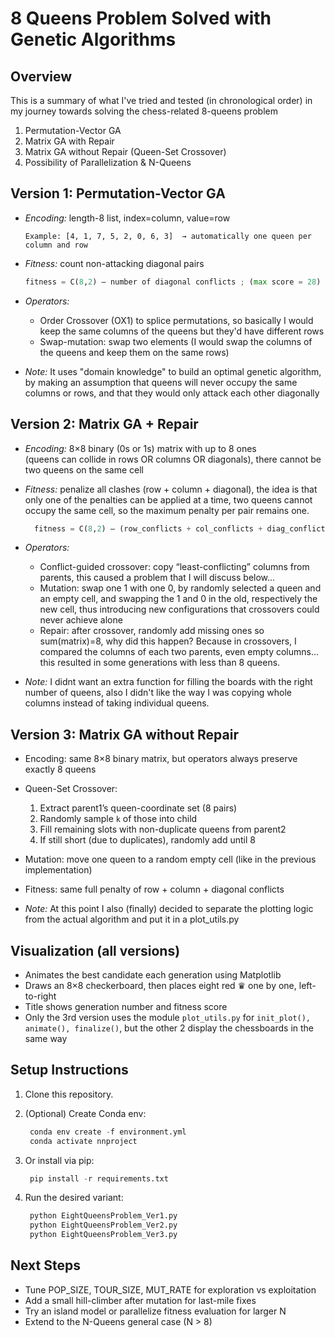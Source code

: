 # 8 Queens Problem Solved with Genetic Algorithms

## Overview
This is a summary of what I've tried and tested (in chronological order) in my journey towards solving the chess-related 8-queens problem

1. Permutation-Vector GA
2. Matrix GA with Repair
3. Matrix GA without Repair (Queen-Set Crossover)
4. Possibility of Parallelization & N-Queens

## Version 1: Permutation-Vector GA
- *Encoding:* length-8 list, index=column, value=row  
  ```
  Example: [4, 1, 7, 5, 2, 0, 6, 3]  → automatically one queen per column and row
  ```

- *Fitness:* count non-attacking diagonal pairs  
  ```python
  fitness = C(8,2) – number of diagonal conflicts ; (max score = 28)
  ```  
  

- *Operators:*
  - Order Crossover (OX1) to splice permutations, so basically I would keep the same columns of the queens but they'd have different rows
  -  Swap-mutation: swap two elements (I would swap the columns of the queens and keep them on the same rows)


- *Note:* It uses "domain knowledge" to build an optimal genetic algorithm, by making an assumption that queens will never occupy the same columns or rows,
and that they would only attack each other diagonally

## Version 2: Matrix GA + Repair
- *Encoding:* 8×8 binary (0s or 1s) matrix with up to 8 ones  
  (queens can collide in rows OR columns OR diagonals), there cannot be two queens on the same cell
  
- *Fitness:* penalize all clashes (row + column + diagonal), the idea is that only one of the penalties can be applied at a time,
  two queens cannot occupy the same cell, so the maximum penalty per pair remains one.   
  ```python
    fitness = C(8,2) – (row_conflicts + col_conflicts + diag_conflicts) ; max ifitness is still 28
  ```
  
- *Operators:*
  - Conflict-guided crossover: copy “least-conflicting” columns from parents, this caused a problem that I will discuss below...
  - Mutation: swap one 1 with one 0, by randomly selected a queen and an empty cell, and swapping the 1 and 0 in the old, respectively the new cell, thus introducing new configurations that crossovers could never achieve alone
  - Repair: after crossover, randomly add missing ones so sum(matrix)=8, why did this happen? 
    Because in crossovers, I compared the columns of each two parents, even empty columns... this resulted in some generations with less than 8 queens.
   

- *Note:* I didnt want an extra function for filling the boards with the right number of queens, also I didn't like the way I was copying whole columns instead of taking individual queens.

## Version 3: Matrix GA without Repair
- Encoding: same 8×8 binary matrix, but operators always preserve exactly 8 queens

- Queen-Set Crossover:
  1. Extract parent1’s queen-coordinate set (8 pairs)
  2. Randomly sample `k` of those into child
  3. Fill remaining slots with non-duplicate queens from parent2
  4. If still short (due to duplicates), randomly add until 8

- Mutation: move one queen to a random empty cell (like in the previous implementation)

- Fitness: same full penalty of row + column + diagonal conflicts

- *Note:* At this point I also (finally) decided to separate the plotting logic from the actual algorithm and put it in a plot_utils.py

## Visualization (all versions)

- Animates the best candidate each generation using Matplotlib  
- Draws an 8×8 checkerboard, then places eight red ♛ one by one, left-to-right  
- Title shows generation number and fitness score  
- Only the 3rd version uses the module `plot_utils.py` for `init_plot(), animate(), finalize()`, but the other 2 display the chessboards in the same way


## Setup Instructions

1. Clone this repository.
2. (Optional) Create Conda env:

    ```python
     conda env create -f environment.yml
     conda activate nnproject
    ```

3. Or install via pip:

    ```python
     pip install -r requirements.txt
    ```

4. Run the desired variant:

    ```python
     python EightQueensProblem_Ver1.py
     python EightQueensProblem_Ver2.py
     python EightQueensProblem_Ver3.py
    ```

## Next Steps

- Tune POP_SIZE, TOUR_SIZE, MUT_RATE for exploration vs exploitation
- Add a small hill-climber after mutation for last-mile fixes
- Try an island model or parallelize fitness evaluation for larger N
- Extend to the N-Queens general case (N > 8)
